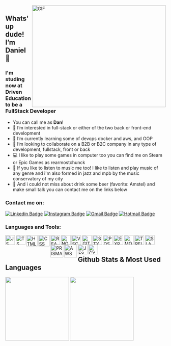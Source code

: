 <img align="right" alt="GIF" src="https://cdn.hashnode.com/res/hashnode/image/upload/v1621705542437/4shUyEk2t.gif?raw=true" width="420" height="320" />

## Whats'up dude! I’m Daniel 👋 
### I'm studing now at Driven Education to be a FullStack Developer
- You can call me as **Dan**!
- 👀 I’m interested in full-stack or either of the two back or front-end development
- 🌱 I’m currently learning some of devops docker and aws, and OOP
- 💞️ I’m looking to collaborate on a B2B or B2C company in any type of development, fullstack, front or back
- 💻 I like to play some games in computer too you can find me on Steam or Epic Games as rearmostchunck
- 🎸 If you like to listen to music me too! I like to listen and play music of any genre and i'm also formed in jazz and mpb by the music conservatory of my city
- 🍺 And i could not miss about drink some beer (favorite: Amstel) and make small talk you can contact me on the links below

### Contact me on:

[![Linkedin Badge](https://img.shields.io/badge/LinkedIn-0077B5?style=for-the-badge&logo=linkedin&logoColor=white)](https://www.linkedin.com/in/daniel-lucas-ederli-725289222)
[![Instagram Badge](https://img.shields.io/badge/Instagram-E4405F?style=for-the-badge&logo=instagram&logoColor=white)](https://www.instagram.com/danielederli/)
[![Gmail Badge](https://img.shields.io/badge/Gmail-D14836?style=for-the-badge&logo=gmail&logoColor=white)](mailto:danielederli29@gmail.com)
[![Hotmail Badge](https://img.shields.io/badge/Microsoft_Outlook-0078D4?style=for-the-badge&logo=microsoft-outlook&logoColor=white)](mailto:daniell.ederli@hotmail.com)

### Languages and Tools:

<img alt="JS" align="left" width="30px" src="https://icons-for-free.com/iconfiles/png/512/javascript+original-1324760550805182024.png" />
<img alt="TS" align="left" width="30px" src="https://icons-for-free.com/iconfiles/png/512/typescript+original-1324760574003158198.png" />
<img alt="HTML" align="left" width="35px" src="https://icons-for-free.com/iconfiles/png/512/vscode+icons+type+html-1324451320119191066.png" />
<img alt="CSS" align="left" width="35px" src="https://icons-for-free.com/iconfiles/png/512/vscode+icons+type+css-1324451270074695333.png" />
<img alt="REACT" align="left" width="30px" src="https://icons-for-free.com/iconfiles/png/512/react+original-1324760565814167828.png" />
<img alt="NODEJS" align="left" width="30px" src="https://icons-for-free.com/iconfiles/png/512/nodejs+original-1324760553994193787.png" />
<img alt="VSCODE" align="left" width="30px" src="https://cdn.jsdelivr.net/gh/devicons/devicon/icons/vscode/vscode-original.svg" />
<img alt="GIT" align="left" width="30px" src="https://icons-for-free.com/iconfiles/png/512/git+original-1324760546369298016.png" />
<img alt="STYLED-COMPONENTS" align="left" width="30px" src="https://icons-for-free.com/iconfiles/png/512/vscode+icons+type+styled-1324451495304522233.png" />
<img alt="POSTGRESQL" align="left" width="30px" src="https://icons-for-free.com/iconfiles/png/512/postgresql+original-1324760555477678132.png" />
<img alt="EXPRESS" align="left" width="30px" src="https://icons-for-free.com/iconfiles/png/512/express+original-1324760541654534922.png" />
<img alt="MONGODB" align="left" width="30px" src="https://icons-for-free.com/iconfiles/png/512/mongodb-1330289846047266747.png" />
<img alt="TRELLO" align="left" width="30px" src="https://icons-for-free.com/iconfiles/png/512/trello-1330289861633868130.png" />
<img alt="SLACK" align="left" width="30px" src="https://icons-for-free.com/iconfiles/png/512/slack-1330289859031924005.png" />
<img alt="PRISMA" align="left" width="40px" src="https://icons-for-free.com/iconfiles/png/512/vscode+icons+type+light+prisma-1324451365475006031.png" />
<img alt="AWS" align="left" width="40px" src="https://icons-for-free.com/iconfiles/png/512/AWS-1329545813726283050.png" />
<img alt="JEST" align="left" width="30px" src="https://icons-for-free.com/iconfiles/png/512/vscode+icons+type+jest-1324451331240398710.png" />
<img alt="CYPRESS" align="left" width="30px" src="https://icons-for-free.com/iconfiles/png/512/vscode+icons+type+cypress-1324451272469682690.png" />

<br />
<br />

## Github Stats & Most Used Languages
<img align="left" height="200px" src="https://github-readme-stats.vercel.app/api?username=DanielL29&theme=radical" />
<img align="left" height="200px" src="https://github-readme-stats.vercel.app/api/top-langs/?username=DanielL29&theme=radical" />
<!-- <img align="left" height="200px" src="https://github-readme-stats.vercel.app/api/top-langs/?username=DanielL29&layout=compact&langs_count=7&theme=radical" /> -->



<!---
DanielL29/DanielL29 is a ✨ special ✨ repository because its `README.md` (this file) appears on your GitHub profile.
You can click the Preview link to take a look at your changes.
--->
